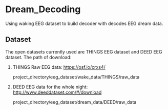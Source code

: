 # Dream_Decoding
Using waking EEG dataset to build decoder with decodes EEG dream data. 

## Dataset
The open datasets currently used are THINGS EEG dataset and DEED EEG dataset. 
The path of download:

1. THINGS Raw EEG data: https://osf.io/crxs4/
   
   project_directory/eeg_dataset/wake_data/THINGS/raw_data
   
3. DEED EEG data for the whole night: http://www.deeddataset.com/#/download
   
   project_directory/eeg_dataset/dream_data/DEED/raw_data
